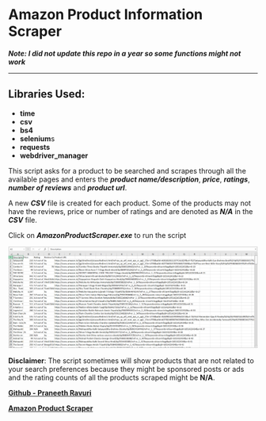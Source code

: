 # **Amazon Product Information Scraper**

***Note: I did not update this repo in a year so some functions might not work***


<hr>

## **Libraries Used**:
* **time**
* **csv**
* **bs4**
* **selenium**s
* **requests**
* **webdriver_manager**

 This script asks for a product to be searched and scrapes through all the available pages and enters the _**product name/description**_, _**price**_, _**ratings**_, _**number of reviews**_ and _**product url**_.

 A new _**CSV**_ file is created for each product. Some of the products may not have the reviews, price or number of ratings and are denoted as _**N/A**_ in the _**CSV**_ file.

Click on ***AmazonProductScraper.exe*** to run the script

![Example Image](Images/sample.png)

**Disclaimer**: The script sometimes will show products that are not related to your search preferences because they might be sponsored posts or ads and the rating counts of all the products scraped might be **N/A**.

[**Github - Praneeth Ravuri**](https://github.com/praneethravuri)

[**Amazon Product Scraper**](https://github.com/praneethravuri/Amazon-Product-Information-Scraper/blob/main/amazon_scraper.py)
